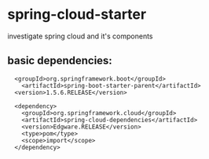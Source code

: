 # spring-cloud-starter
investigate spring cloud and it's components
## basic dependencies:
```
  <groupId>org.springframework.boot</groupId>
    <artifactId>spring-boot-starter-parent</artifactId>
  <version>1.5.6.RELEASE</version>
  
  <dependency>
    <groupId>org.springframework.cloud</groupId>
    <artifactId>spring-cloud-dependencies</artifactId>
    <version>Edgware.RELEASE</version>
    <type>pom</type>
    <scope>import</scope>
  </dependency>
```
